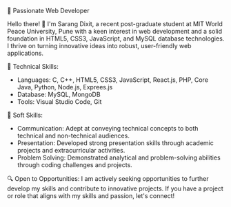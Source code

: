 🚀 Passionate Web Developer 

Hello there! 👋 I'm Sarang Dixit, a recent post-graduate student at MIT World Peace University, Pune with a keen interest in web development and a solid foundation in HTML5, CSS3, JavaScript, and MySQL database technologies. I thrive on turning innovative ideas into robust, user-friendly web applications.

🔧 Technical Skills:
- Languages: C, C++, HTML5, CSS3, JavaScript, React.js, PHP, Core Java, Python, Node.js, Exprees.js
- Database: MySQL, MongoDB
- Tools: Visual Studio Code, Git

🤝 Soft Skills:
- Communication: Adept at conveying technical concepts to both technical and non-technical audiences.
- Presentation: Developed strong presentation skills through academic projects and extracurricular activities.
- Problem Solving: Demonstrated analytical and problem-solving abilities through coding challenges and projects.

🔍 Open to Opportunities:
I am actively seeking opportunities to further develop my skills and contribute to innovative projects. If you have a project or role that aligns with my skills and passion, let's connect!
